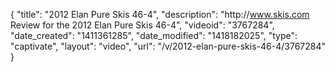 {
    "title": "2012 Elan Pure Skis 46-4",
    "description": "http:\/\/www.skis.com Review for the 2012 Elan Pure Skis 46-4",
    "videoid": "3767284",
    "date_created": "1411361285",
    "date_modified": "1418182025",
    "type": "captivate",
    "layout": "video",
    "url": "\/v\/2012-elan-pure-skis-46-4\/3767284"
}